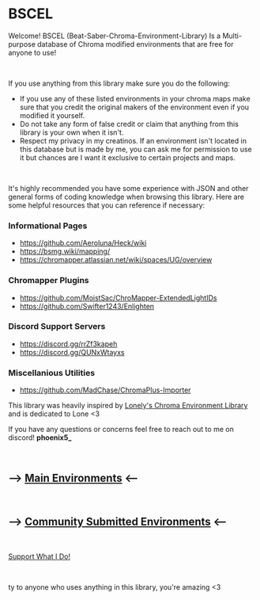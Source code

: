# BSCEL
Welcome! BSCEL (Beat-Saber-Chroma-Environment-Library) Is a Multi-purpose database of Chroma modified environments that are free for anyone to use!

<br>

If you use anything from this library make sure you do the following:
- If you use any of these listed environments in your chroma maps make sure that you credit the original makers of the environment even if you modified it yourself.
- Do not take any form of false credit or claim that anything from this library is your own when it isn't.
- Respect my privacy in my creatinos. If an environment isn't located in this database but is made by me, you can ask me for permission to use it but chances are I want it exclusive to certain projects and maps.

<br>

It's highly recommended you have some experience with JSON and other general forms of coding knowledge when browsing this library. Here are some helpful resources that you can reference if necessary:

### Informational Pages
- https://github.com/Aeroluna/Heck/wiki
- https://bsmg.wiki/mapping/
- https://chromapper.atlassian.net/wiki/spaces/UG/overview
### Chromapper Plugins
- https://github.com/MoistSac/ChroMapper-ExtendedLightIDs
- https://github.com/Swifter1243/Enlighten
### Discord Support Servers
- https://discord.gg/rrZf3kapeh
- https://discord.gg/QUNxWtayxs
### Miscellanious Utilities
- https://github.com/MadChase/ChromaPlus-Importer

This library was heavily inspired by [Lonely's Chroma Environment Library](https://github.com/LonelyCen/Chroma-Environments) and is dedicated to Lone <3

If you have any questions or concerns feel free to reach out to me on discord! **phoenix5_**

<br>

## --> [Main Environments](https://github.com/Phoenix-BS/BSCEL/tree/main/Main%20Environments) <--

<br>

## --> [Community Submitted Environments](https://github.com/Phoenix-BS/BSCEL/tree/main/Community%20Environments) <--

<br>

[Support What I Do!](https://ko-fi.com/phoenixbs)

<br>

ty to anyone who uses anything in this library, you're amazing <3